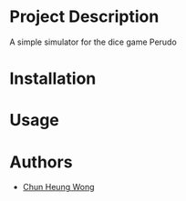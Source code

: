 # Project Description
A simple simulator for the dice game Perudo 

# Installation


# Usage


# Authors
- [Chun Heung Wong](https://github.com/CH-Wong)